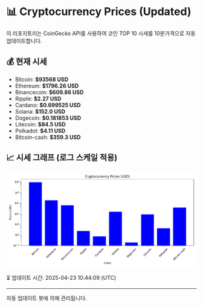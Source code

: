 
# 📊 Cryptocurrency Prices (Updated)

이 리포지토리는 CoinGecko API를 사용하여 코인 TOP 10 시세를 10분가격으로 자동 업데이트합니다.

## 💰 현재 시세
- Bitcoin: **$93568 USD**
- Ethereum: **$1796.26 USD**
- Binancecoin: **$609.86 USD**
- Ripple: **$2.27 USD**
- Cardano: **$0.699525 USD**
- Solana: **$152.0 USD**
- Dogecoin: **$0.181853 USD**
- Litecoin: **$84.5 USD**
- Polkadot: **$4.11 USD**
- Bitcoin-cash: **$359.3 USD**

## 📈 시세 그래프 (로그 스케일 적용)
![Crypto Prices](crypto_prices.png)

⏳ 업데이트 시간: 2025-04-23 10:44:09 (UTC)

---
자동 업데이트 봇에 의해 관리됩니다.
